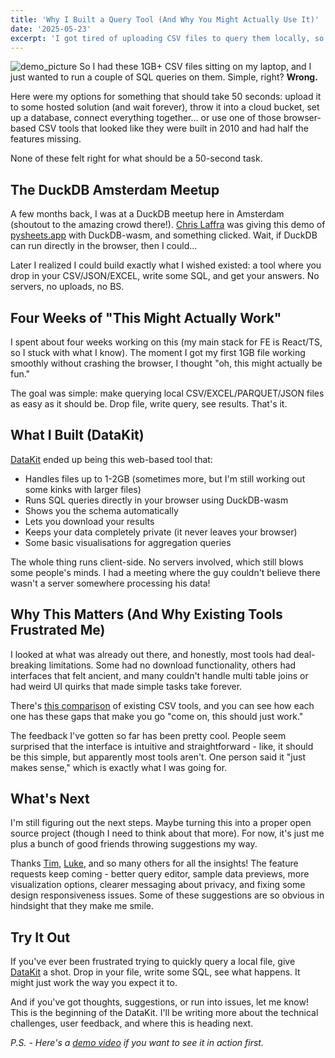 ```yaml
---
title: 'Why I Built a Query Tool (And Why You Might Actually Use It)' 
date: '2025-05-23' 
excerpt: 'I got tired of uploading CSV files to query them locally, so I built a tool that runs SQL directly in your browser.'
---
```


![demo_picture](/images/demo_picture.png)
So I had these 1GB+ CSV files sitting on my laptop, and I just wanted to run a couple of SQL queries on them. Simple, right? **Wrong.**

Here were my options for something that should take 50 seconds: upload it to some hosted solution (and wait forever), throw it into a cloud bucket, set up a database, connect everything together... or use one of those browser-based CSV tools that looked like they were built in 2010 and had half the features missing.

None of these felt right for what should be a 50-second task.

## The DuckDB Amsterdam Meetup

A few months back, I was at a DuckDB meetup here in Amsterdam (shoutout to the amazing crowd there!). [Chris Laffra](https://www.linkedin.com/in/chrislaffra/) was giving this demo of [pysheets.app](https://pysheets.app/) with DuckDB-wasm, and something clicked. Wait, if DuckDB can run directly in the browser, then I could...

Later I realized I could build exactly what I wished existed: a tool where you drop in your CSV/JSON/EXCEL, write some SQL, and get your answers. No servers, no uploads, no BS.

## Four Weeks of "This Might Actually Work"

I spent about four weeks working on this (my main stack for FE is React/TS, so I stuck with what I know). The moment I got my first 1GB file working smoothly without crashing the browser, I thought "oh, this might actually be fun."

The goal was simple: make querying local CSV/EXCEL/PARQUET/JSON files as easy as it should be. Drop file, write query, see results. That's it.

## What I Built (DataKit)

[DataKit](https://datakit.page/) ended up being this web-based tool that:

- Handles files up to 1-2GB (sometimes more, but I'm still working out some kinks with larger files)
- Runs SQL queries directly in your browser using DuckDB-wasm
- Shows you the schema automatically
- Lets you download your results
- Keeps your data completely private (it never leaves your browser)
- Some basic visualisations for aggregation queries

The whole thing runs client-side. No servers involved, which still blows some people's minds. I had a meeting where the guy couldn't believe there wasn't a server somewhere processing his data!

## Why This Matters (And Why Existing Tools Frustrated Me)

I looked at what was already out there, and honestly, most tools had deal-breaking limitations. Some had no download functionality, others had interfaces that felt ancient, and many couldn't handle multi table joins or had weird UI quirks that made simple tasks take forever.

There's [this comparison](https://dev.to/freakynit/a-comparison-of-top-private-and-browser-based-sql-on-csv-tools-5gk2) of existing CSV tools, and you can see how each one has these gaps that make you go "come on, this should just work."

The feedback I've gotten so far has been pretty cool. People seem surprised that the interface is intuitive and straightforward - like, it should be this simple, but apparently most tools aren't. One person said it "just makes sense," which is exactly what I was going for.

## What's Next

I'm still figuring out the next steps. Maybe turning this into a proper open source project (though I need to think about that more). For now, it's just me plus a bunch of good friends throwing suggestions my way.

Thanks [Tim](https://www.linkedin.com/in/timwebster85/), [Luke](https://www.linkedin.com/in/luke-rynne-cullen/), and so many others for all the insights! The feature requests keep coming - better query editor, sample data previews, more visualization options, clearer messaging about privacy, and fixing some design responsiveness issues. Some of these suggestions are so obvious in hindsight that they make me smile.

## Try It Out

If you've ever been frustrated trying to quickly query a local file, give [DataKit](https://datakit.page/) a shot. Drop in your file, write some SQL, see what happens. It might just work the way you expect it to.

And if you've got thoughts, suggestions, or run into issues, let me know! This is the beginning of the DataKit. I'll be writing more about the technical challenges, user feedback, and where this is heading next.

_P.S. - Here's a [demo video](https://youtu.be/5uv88X0VlYg) if you want to see it in action first._
